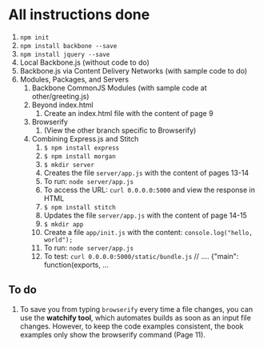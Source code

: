 # All instructions done
1. `npm init`
2. `npm install backbone --save`
3. `npm install jquery --save`
4. Local Backbone.js (without code to do)
5. Backbone.js via Content Delivery Networks (with sample code to do)
6. Modules, Packages, and Servers
    1. Backbone CommonJS Modules (with sample code at other/greeting.js)
    2. Beyond index.html
        1. Create an index.html file with the content of page 9
    3. Browserify
        1. (View the other branch specific to Browserify)
    4. Combining Express.js and Stitch
        1. `$ npm install express`
        2. `$ npm install morgan`
        3. `$ mkdir server`
        4. Creates the file `server/app.js` with the content of pages 13-14
        5. To run: `node server/app.js`
        6. To access the URL: `curl 0.0.0.0:5000` and view the response in HTML
        7. `$ npm install stitch`
        8. Updates the file `server/app.js` with the content of page 14-15
        9. `$ mkdir app`
        10. Create a file `app/init.js` with the content: `console.log("hello, world");`
        11. To run: `node server/app.js`
        12. To test: `curl 0.0.0.0:5000/static/bundle.js` // .... {"main": function(exports, ...

## To do
1. To save you from typing `browserify` every time a file changes, you can use the **watchify tool**, which automates builds as soon as an input file changes. However, to keep the code examples consistent, the book examples only show the browserify command (Page 11).
